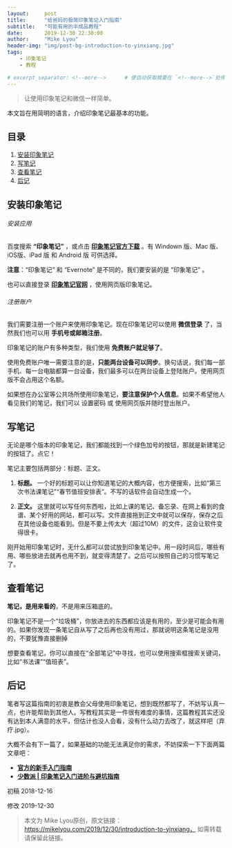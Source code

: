 ```yaml
---
layout:     post
title:      "给爸妈的极简印象笔记入门指南"
subtitle:   "可能有用的半成品教程"
date:       2019-12-30 22:30:00
author:     "Mike Lyou"
header-img: "img/post-bg-introduction-to-yinxiang.jpg"
tags:
    - 印象笔记
    - 教程

# excerpt_separator: <!--more-->      # 使自动获取摘要在 `<!--more-->`处停止
---
```



> 让使用印象笔记和微信一样简单。


本文旨在用简明的语言，介绍印象笔记最基本的功能。

## 目录

1. [安装印象笔记](#安装印象笔记)
2. [写笔记](#写笔记)
3. [查看笔记](#查看笔记)
4. [后记](#后记)


## 安装印象笔记

###### 安装应用

百度搜索  **“印象笔记”** ，或点击 **[印象笔记官方下载](https://www.yinxiang.com/download/)** 。有 Windown 版、Mac 版、iOS版、iPad 版 和 Android 版 可供选择。

**注意**：“印象笔记” 和 “Evernote” 是不同的，我们要安装的是 “印象笔记” 。

也可以直接登录 **[印象笔记官网](https://www.yinxiang.com/)** ，使用网页版印象笔记。

###### 注册账户

我们需要注册一个账户来使用印象笔记。现在印象笔记可以使用 **微信登录** 了，当然我们也可以用 **手机号或邮箱注册**。

印象笔记的账户有多种类型，我们使用 **免费账户就足够了**。

使用免费账户唯一需要注意的是，**只能两台设备可以同步**。换句话说，我们每一部手机、每一台电脑都算一台设备，我们最多可以在两台设备上登陆账户。使用网页版不会占用这个名额。

如果想在办公室等公共场所使用印象笔记，**要注意保护个人信息**。如果不希望他人看见我们的笔记，我们可以 设置密码 或 使用网页版并随时登出账户。

## 写笔记

无论是哪个版本的印象笔记，我们都能找到一个绿色加号的按钮，那就是新建笔记的按钮了。点它！

笔记主要包括两部分：标题、正文。

1. **标题。** 一个好的标题可以让你知道笔记的大概内容，也方便搜索，比如“第三次书法课笔记”“春节值班安排表”。不写的话软件会自动生成一个。

2. **正文。** 这里就可以写任何东西啦，比如上课的笔记、备忘录、在网上看到的食谱、某个好用的网站，都可以写。文件直接拖到正文中就可以保存，保存之后在其他设备也能看到。但是不要上传太大（超过10M）的文件，这会让软件变得很卡。

刚开始用印象笔记时，无什么都可以尝试放到印象笔记中。用一段时间后，哪些有用、哪些放进去就再也用不到，就变得清楚了。之后可以按照自己的习惯写笔记了。

## 查看笔记

**笔记，是用来看的**，不是用来压箱底的。

印象笔记不是一个“垃圾桶”，你放进去的东西都应该是有用的，至少是可能会有用的。如果你发现一条笔记自从写了之后再也没有用过，那就说明这条笔记是没用的，不要犹豫直接删掉

想要查看笔记，你可以直接在“全部笔记”中寻找，也可以使用搜索框搜索关键词，比如“书法课”“值班表”。

## 后记

笔者写这篇指南的初衷是教会父母使用印象笔记，想到既然都写了，不妨写认真一点，也许能帮助到其他人。写教程其实是一件很有难度的事情，这篇教程其实还没有达到本人满意的水平，但估计也没人会看，没有什么动力去改了，就这样吧（弃疗.jpg）。

大概不会有下一篇了，如果基础的功能无法满足你的需求，不妨探索一下下面两篇文章吧：

- **[官方的新手入门指南](https://list.yinxiang.com/xiaobaixiulian/)**
- **[少数派 \| 印象笔记入门进阶与避坑指南](https://sspai.com/post/47150)**

初稿 2018-12-16

修改 2019-12-30

> 本文为 Mike Lyou原创，原文链接：https://mikelyou.com/2019/12/30/introduction-to-yinxiang， 如需转载请保留此链接。
